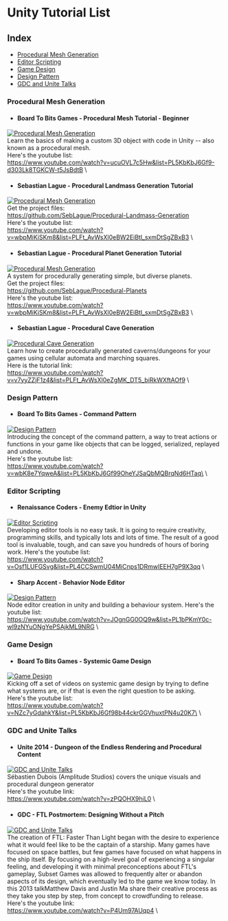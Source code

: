 # Unity Tutorial List

## Index

* [Procedural Mesh Generation](#procedural-mesh-generation)
* [Editor Scripting](#editor-scripting)
* [Game Design](#game-design)
* [Design Pattern](#design-pattern)
* [GDC and Unite Talks](#gdc-and-unite-talks)

### Procedural Mesh Generation

* #### Board To Bits Games - Procedural Mesh Tutorial - Beginner
[![Procedural Mesh Generation](https://img.youtube.com/vi/ucuOVL7c5Hw/mqdefault.jpg)](https://www.youtube.com/watch?v=ucuOVL7c5Hw&list=PL5KbKbJ6Gf9-d303Lk8TGKCW-t5JsBdtB "Procedural Mesh Generation")\
Learn the basics of making a custom 3D object with code in Unity -- also known as a procedural mesh.\
Here's the youtube list:\
https://www.youtube.com/watch?v=ucuOVL7c5Hw&list=PL5KbKbJ6Gf9-d303Lk8TGKCW-t5JsBdtB \
<!---+++++++++++++++++++++++++++++++++++++++++++++++++++Seperator++++++++++++++++++++++++++++++++++++++++++++++++++++++++++++++-->

* #### Sebastian Lague - Procedural Landmass Generation Tutorial
[![Procedural Mesh Generation](https://img.youtube.com/vi/wbpMiKiSKm8/mqdefault.jpg)](https://www.youtube.com/watch?v=wbpMiKiSKm8&list=PLFt_AvWsXl0eBW2EiBtl_sxmDtSgZBxB3 "Procedural Landmass Generation")\
Get the project files:\
https://github.com/SebLague/Procedural-Landmass-Generation \
Here's the youtube list:\
https://www.youtube.com/watch?v=wbpMiKiSKm8&list=PLFt_AvWsXl0eBW2EiBtl_sxmDtSgZBxB3 \
<!---+++++++++++++++++++++++++++++++++++++++++++++++++++Seperator++++++++++++++++++++++++++++++++++++++++++++++++++++++++++++++-->

* #### Sebastian Lague - Procedural Planet Generation Tutorial
[![Procedural Mesh Generation](https://img.youtube.com/vi/QN39W020LqU/mqdefault.jpg)](https://www.youtube.com/watch?v=QN39W020LqU&list=PLFt_AvWsXl0cONs3T0By4puYy6GM22ko8 "Procedural Planet Generation")\
A system for procedurally generating simple, but diverse planets.\
Get the project files:\
https://github.com/SebLague/Procedural-Planets \
Here's the youtube list:\
https://www.youtube.com/watch?v=wbpMiKiSKm8&list=PLFt_AvWsXl0eBW2EiBtl_sxmDtSgZBxB3 \
<!---+++++++++++++++++++++++++++++++++++++++++++++++++++Seperator++++++++++++++++++++++++++++++++++++++++++++++++++++++++++++++-->

* #### Sebastian Lague - Procedural Cave Generation 
[![Procedural Cave Generation](https://img.youtube.com/vi/v7yyZZjF1z4/mqdefault.jpg)](https://www.youtube.com/watch?v=v7yyZZjF1z4&list=PLFt_AvWsXl0eZgMK_DT5_biRkWXftAOf9 "Procedural Cave Generation")\
Learn how to create procedurally generated caverns/dungeons for your games using cellular automata and marching squares.\
Here is the tutorial link:\
https://www.youtube.com/watch?v=v7yyZZjF1z4&list=PLFt_AvWsXl0eZgMK_DT5_biRkWXftAOf9 \
<!---+++++++++++++++++++++++++++++++++++++++++++++++++++Seperator++++++++++++++++++++++++++++++++++++++++++++++++++++++++++++++-->



### Design Pattern
* #### Board To Bits Games - Command Pattern
[![Design Pattern](https://img.youtube.com/vi/wbK8e7YqweA/mqdefault.jpg)](https://www.youtube.com/watch?v=wbK8e7YqweA&list=PL5KbKbJ6Gf99OheYJSaQbMQBrqNd6HTaq "Command Pattern")\
Introducing the concept of the command pattern, a way to treat actions or functions in your game like objects that can be logged, serialized, replayed and undone.\
Here's the youtube list:\
https://www.youtube.com/watch?v=wbK8e7YqweA&list=PL5KbKbJ6Gf99OheYJSaQbMQBrqNd6HTaq\ \
<!---+++++++++++++++++++++++++++++++++++++++++++++++++++Seperator++++++++++++++++++++++++++++++++++++++++++++++++++++++++++++++-->



### Editor Scripting
* #### Renaissance Coders - Enemy Edtior in Unity
[![Editor Scripting](https://img.youtube.com/vi/Osf1LUFGSvg/mqdefault.jpg)](https://www.youtube.com/watch?v=Osf1LUFGSvg&list=PL5KbKbJ6Gf99OheYJSaQbMQBrqNd6HTaq "Enemy Edtior in Unity")\
Developing editor tools is no easy task. It is going to require creativity, programming skills, and typically lots and lots of time. The result of a good tool is invaluable, tough, and can save you hundreds of hours of boring work.
Here's the youtube list:\
https://www.youtube.com/watch?v=Osf1LUFGSvg&list=PL4CCSwmU04MiCnps1DRmwIEEH7gP9X3qq \
<!---+++++++++++++++++++++++++++++++++++++++++++++++++++Seperator++++++++++++++++++++++++++++++++++++++++++++++++++++++++++++++-->

* #### Sharp Accent - Behavior Node Editor
[![Design Pattern](https://img.youtube.com/vi/JOgnGG0OQ9w/mqdefault.jpg)](https://www.youtube.com/watch?v=JOgnGG0OQ9w&list=PL5KbKbJ6Gf99OheYJSaQbMQBrqNd6HTaq "Behavior Node Editor")\
Node editor creation in unity and building a behaviour system. 
Here's the youtube list:\
https://www.youtube.com/watch?v=JOgnGG0OQ9w&list=PL1bPKmY0c-wl9zNYuONgYePSAjkML9NRG \
<!---+++++++++++++++++++++++++++++++++++++++++++++++++++Seperator++++++++++++++++++++++++++++++++++++++++++++++++++++++++++++++-->



### Game Design
* #### Board To Bits Games - Systemic Game Design
[![Game Design](https://img.youtube.com/vi/NZc7yGdahkY/mqdefault.jpg)](https://www.youtube.com/watch?v=NZc7yGdahkY&list=PL5KbKbJ6Gf98b44ckrGGVhuxtPN4u20K7 "Systemic Game Design")\
Kicking off a set of videos on systemic game design by trying to define what systems are, or if that is even the right question to be asking.\
Here's the youtube list:\
https://www.youtube.com/watch?v=NZc7yGdahkY&list=PL5KbKbJ6Gf98b44ckrGGVhuxtPN4u20K7\ \
<!---+++++++++++++++++++++++++++++++++++++++++++++++++++Seperator++++++++++++++++++++++++++++++++++++++++++++++++++++++++++++++-->



### GDC and Unite Talks
* #### Unite 2014 - Dungeon of the Endless Rendering and Procedural Content
[![GDC and Unite Talks](https://img.youtube.com/vi/zPQOHX9hiL0/mqdefault.jpg)](https://www.youtube.com/watch?v=zPQOHX9hiL0 "Dungeon of the Endless Rendering and Procedural Content")\
Sébastien Dubois (Amplitude Studios) covers the unique visuals and procedural dungeon generator \
Here's the youtube link:\
https://www.youtube.com/watch?v=zPQOHX9hiL0 \
<!---+++++++++++++++++++++++++++++++++++++++++++++++++++Seperator++++++++++++++++++++++++++++++++++++++++++++++++++++++++++++++-->

* #### GDC - FTL Postmortem: Designing Without a Pitch
[![GDC and Unite Talks](https://img.youtube.com/vi/P4Um97AUqp4/mqdefault.jpg)](https://www.youtube.com/watch?v=P4Um97AUqp4 "FTL Postmortem: Designing Without a Pitch")\
The creation of FTL: Faster Than Light began with the desire to experience what it would feel like to be the captain of a starship. Many games have focused on space battles, but few games have focused on what happens in the ship itself. By focusing on a high-level goal of experiencing a singular feeling, and developing it with minimal preconceptions about FTL's gameplay, Subset Games was allowed to frequently alter or abandon aspects of its design, which eventually led to the game we know today. In this 2013 talkMatthew Davis and Justin Ma share their creative process as they take you step by step, from concept to crowdfunding to release. \
Here's the youtube link:\
https://www.youtube.com/watch?v=P4Um97AUqp4 \

